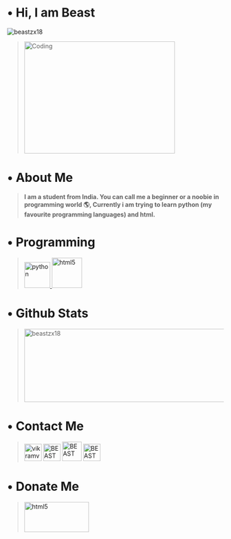 # • Hi, I am Beast

<p align="left"> <img src="https://komarev.com/ghpvc/?username=beastzx18&label=Profile%20views&color=00bdff&style=plastic" alt="beastzx18" /></p>

><p align="left"> <img align="center" alt="Coding" width="350" height = "260" src="https://i.pinimg.com/originals/45/d1/db/45d1db2f2af39c5c53a43af6ee935079.gif"/></p>



# • About Me

>__I am a student from India. You can call me a beginner or a noobie in programming world 🌎, Currently i am trying to learn python (my favourite programming languages) and html.__


# • Programming

><a href="https://www.python.org" target="_blank"> <img src="https://i.ibb.co/hsfjtKH/1622523326120.png" alt="python" width="60" height="60"/> </a>
><a href="https://www.w3.org/html/" target="_blank"> <img src="https://i.ibb.co/ZVWP70N/1622523565398.png" alt="html5" width="70" height="70"/> </a>


# • Github Stats

><p><img align="left"> <img width = "500" height = "170" src="https://github-readme-stats.vercel.app/api?username=beastzx18&show_icons=true&locale=en" alt="beastzx18"/></p>


# • Contact Me

><a href="https://twitter.com/vikram_v18" target="blank"><img src="https://i.ibb.co/JqN2Yb4/1622523750254.png" alt="vikramv18" height="40" width="40" /></a> 
><a href="https://www.instagram.com/beastzx18/" target="blank"><img src="https://i.ibb.co/NFsNPyD/1622523859811.png" alt="BEAST" height="40" width="40" /></a>
><a href="https://youtube.com/channel/UCj4VHllQLeQTJ-fpqT1QljQ" target="blank"><img src="https://i.ibb.co/FYPz5gs/1622523967011.png" alt="BEAST" height="45" width="45" /></a>
><a href="https://beastzx18@gmail.com" target="blank"><img src="https://i.ibb.co/bQWYPQ5/1622524161577.png"  alt="BEAST" height="40" width="40"/></a>


# • Donate Me

><a href="https://ko-fi.com/vikramv18" target="_blank"><img src="https://www.buymeacoffee.com/assets/img/guidelines/download-assets-sm-2.svg" alt="html5" width="150" height="70"/> </a> 


